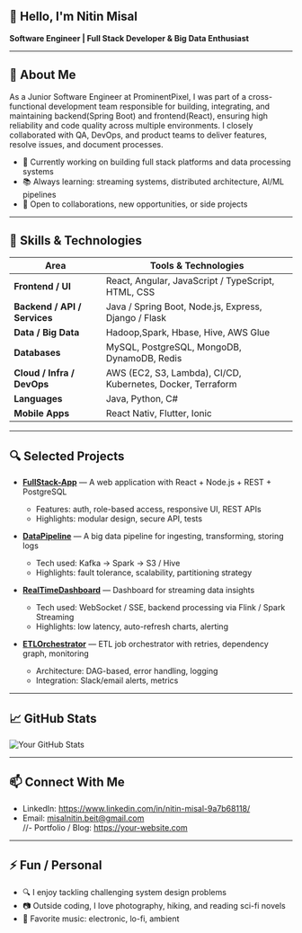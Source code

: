 ## 👋 Hello, I'm Nitin Misal  
**Software Engineer | Full Stack Developer & Big Data Enthusiast**  

---

## 🎯 About Me  
As a Junior Software Engineer at ProminentPixel, I was part of a cross-functional development team responsible for building, integrating, and maintaining backend(Spring Boot) and frontend(React), ensuring high reliability and code quality across multiple environments. I closely collaborated with QA, DevOps, and product teams to deliver features, resolve issues, and document processes.
- 🔭 Currently working on building full stack platforms and data processing systems  
- 📚 Always learning: streaming systems, distributed architecture, AI/ML pipelines  
- 💼 Open to collaborations, new opportunities, or side projects  

---

## 🧰 Skills & Technologies  

| Area | Tools & Technologies |
|---|---|
| **Frontend / UI** | React, Angular, JavaScript / TypeScript, HTML, CSS |
| **Backend / API / Services** | Java / Spring Boot, Node.js, Express, Django / Flask 
| **Data / Big Data** | Hadoop,Spark, Hbase, Hive, AWS Glue 
| **Databases** | MySQL, PostgreSQL,  MongoDB, DynamoDB, Redis |
| **Cloud / Infra / DevOps** | AWS (EC2, S3, Lambda), CI/CD, Kubernetes, Docker, Terraform |
| **Languages** | Java, Python, C# |
| **Mobile Apps** | React Nativ, Flutter, Ionic |

---

## 🔍 Selected Projects  

- **[FullStack-App](https://github.com/your-username/fullstack-app)** — A web application with React + Node.js + REST + PostgreSQL  
  - Features: auth, role-based access, responsive UI, REST APIs  
  - Highlights: modular design, secure API, tests

- **[DataPipeline](https://github.com/your-username/data-pipeline)** — A big data pipeline for ingesting, transforming, storing logs  
  - Tech used: Kafka → Spark → S3 / Hive  
  - Highlights: fault tolerance, scalability, partitioning strategy

- **[RealTimeDashboard](https://github.com/your-username/realtime-dashboard)** — Dashboard for streaming data insights  
  - Tech used: WebSocket / SSE, backend processing via Flink / Spark Streaming  
  - Highlights: low latency, auto-refresh charts, alerting

- **[ETLOrchestrator](https://github.com/your-username/etl-orchestrator)** — ETL job orchestrator with retries, dependency graph, monitoring  
  - Architecture: DAG-based, error handling, logging  
  - Integration: Slack/email alerts, metrics

---

## 📈 GitHub Stats  

![Your GitHub Stats](https://github-readme-stats.vercel.app/api?username=your-username&show_icons=true&theme=gruvbox)

---

## 📫 Connect With Me  

- LinkedIn: https://www.linkedin.com/in/nitin-misal-9a7b68118/  
- Email: misalnitin.beit@gmail.com  
//- Portfolio / Blog: https://your-website.com  

---

## ⚡ Fun / Personal  

- 🔍 I enjoy tackling challenging system design problems  
- 📷 Outside coding, I love photography, hiking, and reading sci-fi novels  
- 🎵 Favorite music: electronic, lo-fi, ambient  





<!--
**misalnitin1504/misalnitin1504** is a ✨ _special_ ✨ repository because its `README.md` (this file) appears on your GitHub profile.

Here are some ideas to get you started:

- 🔭 I’m currently working on ...
- 🌱 I’m currently learning ...
- 👯 I’m looking to collaborate on ...
- 🤔 I’m looking for help with ...
- 💬 Ask me about ...
- 📫 How to reach me: ...
- 😄 Pronouns: ...
- ⚡ Fun fact: ...
-->
